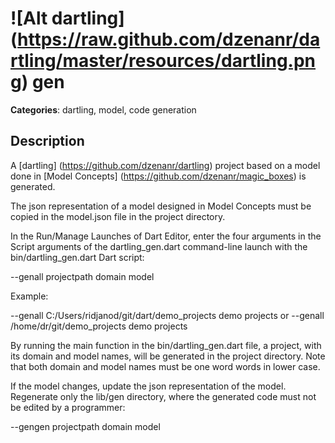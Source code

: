 # ![Alt dartling] (https://raw.github.com/dzenanr/dartling/master/resources/dartling.png) **gen** 

**Categories**: dartling, model, code generation

## Description

A [dartling] (https://github.com/dzenanr/dartling) project based on a model
done in [Model Concepts] (https://github.com/dzenanr/magic_boxes) is generated.

The json representation of a model designed in Model Concepts must be copied in 
the model.json file in the project directory.

In the Run/Manage Launches of Dart Editor, enter the four arguments in the 
Script arguments of the dartling_gen.dart command-line launch 
with the bin/dartling_gen.dart Dart script:
 
--genall projectpath domain model

Example:

--genall C:/Users/ridjanod/git/dart/demo_projects demo projects
or
--genall /home/dr/git/demo_projects demo projects

By running the main function in the bin/dartling_gen.dart file,
a project, with its domain and model names, will be 
generated in the project directory. 
Note that both domain and model names must be one word words in lower case.

If the model changes, update the json representation of the model. 
Regenerate only the lib/gen directory, where the generated code must not be 
edited by a programmer:

--gengen projectpath domain model



